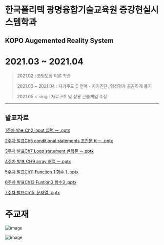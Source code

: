 # 한국폴리텍 광명융합기술교육원 증강현실시스템학과 
## KOPO Augemented Reality System 

# 2021.03 ~ 2021.04



> 2021.02 : 코딩도장 이론 학습 
> 
> 2021.03 ~ 2021.04 : 자기주도 C 언어 - 자가진단, 형성평가 꼼꼼하게 풀기
> 
> 2021.05 ~  ~ing :  자료구조 및 상용 콘솔게임 수정

***

## 발표자료

[1주차 발표 Ch2 input 입력 ᅭ .pptx](https://github.com/marintelli/C_fromTheScratch/files/6758309/Ch2.input.pptx)

[2주차 발표Ch5 conditional statements 조건문 바ᅭ .pptx](https://github.com/marintelli/C_fromTheScratch/files/6758311/Ch5.conditional.statements.pptx)

[3주차 발표Ch7 Loop statement 반복문 ᅭ.pptx](https://github.com/marintelli/C_fromTheScratch/files/6758312/Ch7.Loop.statement.pptx)

[4주차 발표 CH9 array 배열 ᅭ.pptx](https://github.com/marintelli/C_fromTheScratch/files/6758313/CH9.array.pptx)

[5주차 발표Ch11 Function 1 함수 1 .pptx](https://github.com/marintelli/C_fromTheScratch/files/6758315/Ch11.Function.1.1.pptx)

[6주차 발표Ch13 Funtion3 함수3  .pptx](https://github.com/marintelli/C_fromTheScratch/files/6758316/Ch13.Funtion3.pptx)

[7주차 발표Ch15. 문자열 .pptx](https://github.com/marintelli/C_fromTheScratch/files/6758317/Ch15.pptx)


# 주교재


![image](https://user-images.githubusercontent.com/58841571/115165327-4aa33980-a0e8-11eb-927f-94ce18f2c07e.png)


![image](https://user-images.githubusercontent.com/58841571/115165337-5bec4600-a0e8-11eb-9686-f262e1532b07.png)


